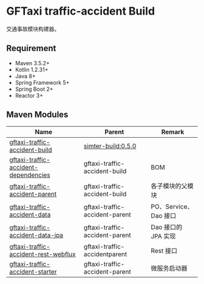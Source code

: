 # GFTaxi traffic-accident Build

交通事故模块构建器。

## Requirement

- Maven 3.5.2+
- Kotlin 1.2.31+
- Java 8+
- Spring Framework 5+
- Spring Boot 2+
- Reactor 3+

## Maven Modules

Name                                   | Parent                         | Remark
---------------------------------------|--------------------------------|--------
[gftaxi-traffic-accident-build]        | [simter-build:0.5.0]           |
[gftaxi-traffic-accident-dependencies] | gftaxi-traffic-accident-build  | BOM
[gftaxi-traffic-accident-parent]       | gftaxi-traffic-accident-build  | 各子模块的父模块
[gftaxi-traffic-accident-data]         | gftaxi-traffic-accident-parent | PO、Service、Dao 接口
[gftaxi-traffic-accident-data-jpa]     | gftaxi-traffic-accident-parent | Dao 接口的 JPA 实现
[gftaxi-traffic-accident-rest-webflux] | gftaxi-traffic-accidentparent  | Rest 接口
[gftaxi-traffic-accident-starter]      | gftaxi-traffic-accident-parent | 微服务启动器


[simter-build:0.5.0]: https://github.com/simter/simter-build/tree/0.5.0
[gftaxi-traffic-accident-build]: https://gitee.com/gftaxi/gftaxi-traffic-accident
[gftaxi-traffic-accident-dependencies]: https://gitee.com/gftaxi/gftaxi-traffic-accident/tree/master/gftaxi-traffic-accident-dependencies
[gftaxi-traffic-accident-parent]: https://gitee.com/gftaxi/gftaxi-traffic-accident/tree/master/gftaxi-traffic-accident-parent
[gftaxi-traffic-accident-data]: https://gitee.com/gftaxi/gftaxi-traffic-accident/tree/master/gftaxi-traffic-accident-data
[gftaxi-traffic-accident-data-crawler]: https://gitee.com/gftaxi/gftaxi-traffic-accident/tree/master/gftaxi-traffic-accident-data-crawler
[gftaxi-traffic-accident-data-jpa]: https://gitee.com/gftaxi/gftaxi-traffic-accident/tree/master/gftaxi-traffic-accident-data-jpa
[gftaxi-traffic-accident-rest-webflux]: https://gitee.com/gftaxi/gftaxi-traffic-accident/tree/master/gftaxi-traffic-accident-rest-webflux
[gftaxi-traffic-accident-starter]: https://gitee.com/gftaxi/gftaxi-traffic-accident/tree/master/gftaxi-traffic-accident-starter